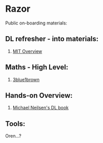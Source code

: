 # Razor
Public on-boarding materials:

## DL refresher - into materials:
1. [MIT Overview](https://www.youtube.com/watch?v=O5xeyoRL95U)

## Maths - High Level:
1. [3blue1brown](https://www.youtube.com/watch?v=aircAruvnKk&list=PLZHQObOWTQDNU6R1_67000Dx_ZCJB-3pi)

## Hands-on Overview:
1. [Michael Neilsen's DL book](http://neuralnetworksanddeeplearning.com/index.html)

## Tools:
Oren...?
